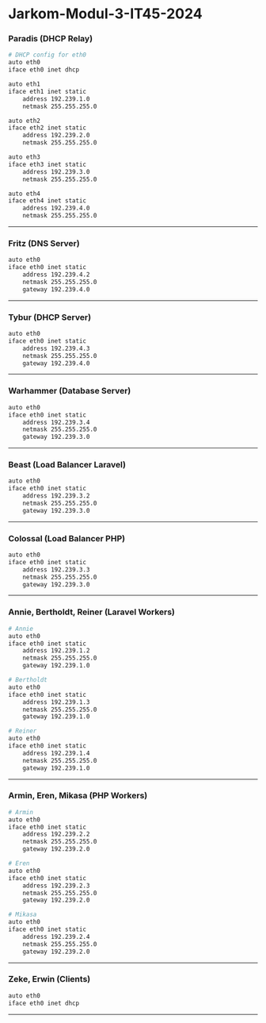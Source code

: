 # Jarkom-Modul-3-IT45-2024

### **Paradis (DHCP Relay)**
```bash
# DHCP config for eth0
auto eth0
iface eth0 inet dhcp

auto eth1
iface eth1 inet static
    address 192.239.1.0
    netmask 255.255.255.0

auto eth2
iface eth2 inet static
    address 192.239.2.0
    netmask 255.255.255.0

auto eth3
iface eth3 inet static
    address 192.239.3.0
    netmask 255.255.255.0

auto eth4
iface eth4 inet static
    address 192.239.4.0
    netmask 255.255.255.0
```

---

### **Fritz (DNS Server)**
```bash
auto eth0
iface eth0 inet static
    address 192.239.4.2
    netmask 255.255.255.0
    gateway 192.239.4.0
```

---

### **Tybur (DHCP Server)**
```bash
auto eth0
iface eth0 inet static
    address 192.239.4.3
    netmask 255.255.255.0
    gateway 192.239.4.0
```

---

### **Warhammer (Database Server)**
```bash
auto eth0
iface eth0 inet static
    address 192.239.3.4
    netmask 255.255.255.0
    gateway 192.239.3.0
```

---

### **Beast (Load Balancer Laravel)**
```bash
auto eth0
iface eth0 inet static
    address 192.239.3.2
    netmask 255.255.255.0
    gateway 192.239.3.0
```

---

### **Colossal (Load Balancer PHP)**
```bash
auto eth0
iface eth0 inet static
    address 192.239.3.3
    netmask 255.255.255.0
    gateway 192.239.3.0
```

---

### **Annie, Bertholdt, Reiner (Laravel Workers)**
```bash
# Annie
auto eth0
iface eth0 inet static
    address 192.239.1.2
    netmask 255.255.255.0
    gateway 192.239.1.0

# Bertholdt
auto eth0
iface eth0 inet static
    address 192.239.1.3
    netmask 255.255.255.0
    gateway 192.239.1.0

# Reiner
auto eth0
iface eth0 inet static
    address 192.239.1.4
    netmask 255.255.255.0
    gateway 192.239.1.0
```

---

### **Armin, Eren, Mikasa (PHP Workers)**
```bash
# Armin
auto eth0
iface eth0 inet static
    address 192.239.2.2
    netmask 255.255.255.0
    gateway 192.239.2.0

# Eren
auto eth0
iface eth0 inet static
    address 192.239.2.3
    netmask 255.255.255.0
    gateway 192.239.2.0

# Mikasa
auto eth0
iface eth0 inet static
    address 192.239.2.4
    netmask 255.255.255.0
    gateway 192.239.2.0
```

---

### **Zeke, Erwin (Clients)**
```bash
auto eth0
iface eth0 inet dhcp
```

---
